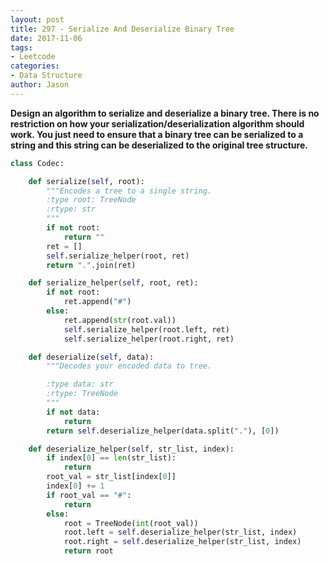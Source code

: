 ```yaml
---
layout: post
title: 297 - Serialize And Deserialize Binary Tree
date: 2017-11-06
tags:
- Leetcode
categories:
- Data Structure
author: Jason
---
```

**Design an algorithm to serialize and deserialize a binary tree. There is no restriction on how your serialization/deserialization algorithm should work. You just need to ensure that a binary tree can be serialized to a string and this string can be deserialized to the original tree structure.**


```python
class Codec:

    def serialize(self, root):
        """Encodes a tree to a single string.
        :type root: TreeNode
        :rtype: str
        """
        if not root:
            return ""
        ret = []
        self.serialize_helper(root, ret)
        return ".".join(ret)

    def serialize_helper(self, root, ret):
        if not root:
            ret.append("#")
        else:
            ret.append(str(root.val))
            self.serialize_helper(root.left, ret)
            self.serialize_helper(root.right, ret)

    def deserialize(self, data):
        """Decodes your encoded data to tree.

        :type data: str
        :rtype: TreeNode
        """
        if not data:
            return
        return self.deserialize_helper(data.split("."), [0])

    def deserialize_helper(self, str_list, index):
        if index[0] == len(str_list):
            return
        root_val = str_list[index[0]]
        index[0] += 1
        if root_val == "#":
            return
        else:
            root = TreeNode(int(root_val))
            root.left = self.deserialize_helper(str_list, index)
            root.right = self.deserialize_helper(str_list, index)
            return root
```
